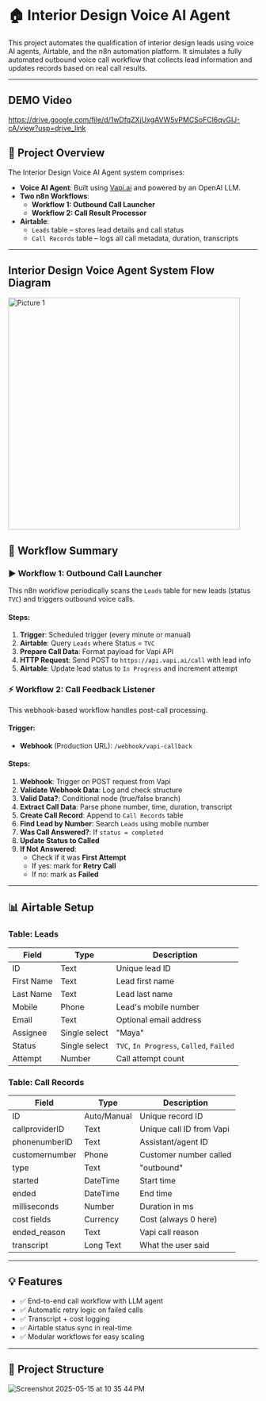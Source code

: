 
# 🏠 Interior Design Voice AI Agent 

This project automates the qualification of interior design leads using voice AI agents, Airtable, and the n8n automation platform. It simulates a fully automated outbound voice call workflow that collects lead information and updates records based on real call results.

---
## DEMO Video 

https://drive.google.com/file/d/1wDfqZXjUxgAVW5vPMCSoFCl6qvGlJ-cA/view?usp=drive_link


## 📌 Project Overview

The Interior Design Voice AI Agent system comprises:

- **Voice AI Agent**: Built using [Vapi.ai](https://vapi.ai) and powered by an OpenAI LLM.
- **Two n8n Workflows**:
  - **Workflow 1: Outbound Call Launcher**
  - **Workflow 2: Call Result Processor**
- **Airtable**:
  - `Leads` table – stores lead details and call status
  - `Call Records` table – logs all call metadata, duration, transcripts

---

## Interior Design Voice Agent System Flow Diagram

<img width="468" alt="Picture 1" src="https://github.com/user-attachments/assets/40a78eb1-94d5-454c-8a93-8d74cf24ea0a" />

## 🧠 Workflow Summary

### ▶️ Workflow 1: Outbound Call Launcher

This n8n workflow periodically scans the `Leads` table for new leads (status `TVC`) and triggers outbound voice calls.

#### Steps:
1. **Trigger**: Scheduled trigger (every minute or manual)
2. **Airtable**: Query `Leads` where Status = `TVC`
3. **Prepare Call Data**: Format payload for Vapi API
4. **HTTP Request**: Send POST to `https://api.vapi.ai/call` with lead info
5. **Airtable**: Update lead status to `In Progress` and increment attempt

### ⚡ Workflow 2: Call Feedback Listener

This webhook-based workflow handles post-call processing.

#### Trigger:
- **Webhook** (Production URL): `/webhook/vapi-callback`

#### Steps:
1. **Webhook**: Trigger on POST request from Vapi
2. **Validate Webhook Data**: Log and check structure
3. **Valid Data?**: Conditional node (true/false branch)
4. **Extract Call Data**: Parse phone number, time, duration, transcript
5. **Create Call Record**: Append to `Call Records` table
6. **Find Lead by Number**: Search `Leads` using mobile number
7. **Was Call Answered?**: If `status = completed`
8. **Update Status to Called**
9. **If Not Answered**:
    - Check if it was **First Attempt**
    - If yes: mark for **Retry Call**
    - If no: mark as **Failed**

---

## 📊 Airtable Setup

### Table: Leads
| Field         | Type      | Description                     |
|---------------|-----------|---------------------------------|
| ID            | Text      | Unique lead ID                  |
| First Name    | Text      | Lead first name                 |
| Last Name     | Text      | Lead last name                  |
| Mobile        | Phone     | Lead's mobile number            |
| Email         | Text      | Optional email address          |
| Assignee      | Single select | "Maya"                       |
| Status        | Single select | `TVC`, `In Progress`, `Called`, `Failed` |
| Attempt       | Number    | Call attempt count              |

### Table: Call Records
| Field         | Type      | Description                    |
|---------------|-----------|--------------------------------|
| ID            | Auto/Manual | Unique record ID             |
| callproviderID| Text      | Unique call ID from Vapi      |
| phonenumberID | Text      | Assistant/agent ID            |
| customernumber| Phone     | Customer number called        |
| type          | Text      | "outbound"                    |
| started       | DateTime  | Start time                    |
| ended         | DateTime  | End time                      |
| milliseconds  | Number    | Duration in ms                |
| cost fields   | Currency  | Cost (always 0 here)          |
| ended_reason  | Text      | Vapi call reason              |
| transcript    | Long Text | What the user said            |

---

## 💡 Features

- ✅ End-to-end call workflow with LLM agent
- ✅ Automatic retry logic on failed calls
- ✅ Transcript + cost logging
- ✅ Airtable status sync in real-time
- ✅ Modular workflows for easy scaling

---

## 🧱 Project Structure
![Screenshot 2025-05-15 at 10 35 44 PM](https://github.com/user-attachments/assets/b3da3e24-d56b-4c95-aed7-0edaa59d3e71)

